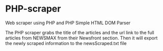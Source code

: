 # PHP-scraper

Web scraper using PHP and PHP Simple HTML DOM Parser

The PHP scraper grabs the title of the articles and the url link to the full articles from NEWSMAX from their Newsfront section. Then it will export the newly scraped information to the newsScraped.txt file